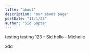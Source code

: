 ```yaml
---
title: "about"
description: "our about page"
postDate: "11/1/23"
author: "Sid Gupta"
---
```



testing testing 123 - Sid
hello - Michelle


xdd

